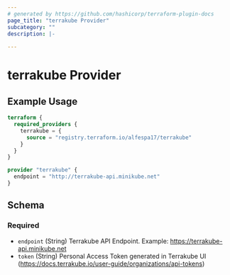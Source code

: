 ```yaml
---
# generated by https://github.com/hashicorp/terraform-plugin-docs
page_title: "terrakube Provider"
subcategory: ""
description: |-
  
---
```


# terrakube Provider



## Example Usage

```terraform
terraform {
  required_providers {
    terrakube = {
      source = "registry.terraform.io/alfespa17/terrakube"
    }
  }
}

provider "terrakube" {
  endpoint = "http://terrakube-api.minikube.net"
}
```

<!-- schema generated by tfplugindocs -->
## Schema

### Required

- `endpoint` (String) Terrakube API Endpoint. Example: https://terrakube-api.minikube.net
- `token` (String) Personal Access Token generated in Terrakube UI (https://docs.terrakube.io/user-guide/organizations/api-tokens)
